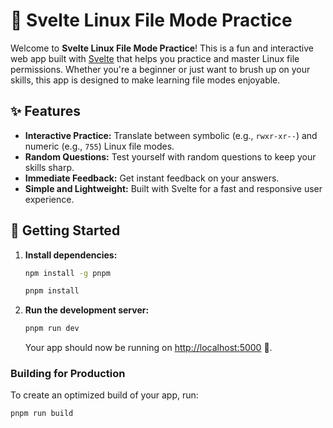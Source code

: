 # 🐧 Svelte Linux File Mode Practice

Welcome to **Svelte Linux File Mode Practice**! This is a fun and interactive web app built with [Svelte](https://svelte.dev) that helps you practice and master Linux file permissions. Whether you're a beginner or just want to brush up on your skills, this app is designed to make learning file modes enjoyable.

## ✨ Features

- **Interactive Practice:** Translate between symbolic (e.g., `rwxr-xr--`) and numeric (e.g., `755`) Linux file modes.
- **Random Questions:** Test yourself with random questions to keep your skills sharp.
- **Immediate Feedback:** Get instant feedback on your answers.
- **Simple and Lightweight:** Built with Svelte for a fast and responsive user experience.

## 🚀 Getting Started

1. **Install dependencies:**

    ```bash
    npm install -g pnpm
    ```

    ```bash
    pnpm install
    ```

2. **Run the development server:**

    ```bash
    pnpm run dev
    ```

    Your app should now be running on [http://localhost:5000](http://localhost:5000) 🚀.

### Building for Production

To create an optimized build of your app, run:

```bash
pnpm run build
```
